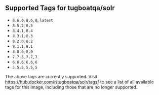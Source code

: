 ## Supported Tags for tugboatqa/solr

* `8.6.0`, `8.6`, `8`, `latest`
* `8.5.2`, `8.5`
* `8.4.1`, `8.4`
* `8.3.1`, `8.3`
* `8.2.0`, `8.2`
* `8.1.1`, `8.1`
* `8.0.0`, `8.0`
* `7.7.3`, `7.7`, `7`
* `6.6.6`, `6.6`, `6`
* `5.5.5`, `5.5`, `5`

The above tags are currently supported. Visit https://hub.docker.com/r/tugboatqa/solr/tags/ to see a list of all available tags for this image, including those that are no longer supported.
